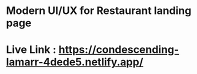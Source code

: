 # Modern UI/UX for Restaurant landing page

# Live Link : https://condescending-lamarr-4dede5.netlify.app/
